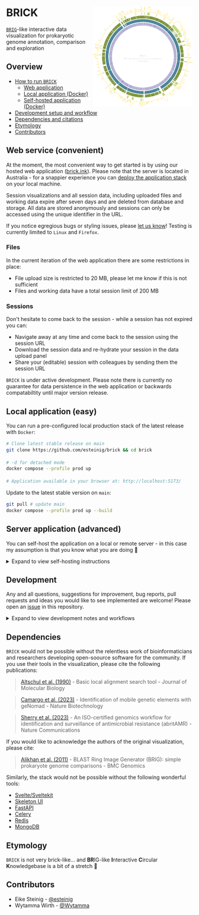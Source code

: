 # BRICK <a href='https://github.com/esteinig'><img src='docs/brick.png' align="right" height="270" /></a>

[`BRIG`](https://github.com/happykhan/BRIG)-like interactive data visualization for prokaryotic genome annotation, comparison and exploration

## Overview

- [How to run `BRICK`](#overview)
  - [Web application](#web-service-convenient) 
  - [Local application (Docker)](#local-application-easy)
  - [Self-hosted application (Docker)](#server-application-advanced)
- [Development setup and workflow](#development)
- [Dependencies and citations](#dependencies)
- [Etymology](#etymology)
- [Contributors](#contributors)

## Web service (convenient)

At the moment, the most convenient way to get started is by using our hosted web application ([brick.ink](https://brick.ink)). Please note that the server is located in Australia - for a snappier experience you can [deploy the application stack](#local-application-easy) on your local machine.

Session visualizations and all session data, including uploaded files and working data expire after seven days and are deleted from database and storage. All data are stored anonymously and sessions can only be accessed using the unique identifier in the URL.

If you notice egregious bugs or styling issues, please [let us know]()! Testing is currently limited to `Linux` and `Firefox`. 

### Files

In the current iteration of the web application there are some restrictions in place:

* File upload size is restricted to 20 MB, please let me know if this is not sufficient
* Files and working data have a total session limit of 200 MB

### Sessions

Don't hesitate to come back to the session - while a session has not expired you can:

* Navigate away at any time and come back to the session using the session URL
* Download the session data and re-hydrate your session in the data upload panel
* Share your (editable) session with colleagues by sending them the session URL

`BRICK` is under active development. Please note there is currently no guarantee for data persistence in the web application or backwards compatabiltity until major version release. 

## Local application (easy)

You can run a pre-configured local production stack of the latest release with `Docker`:

```bash
# Clone latest stable release on main
git clone https://github.com/esteinig/brick && cd brick

# -d for detached mode
docker compose --profile prod up 

# Application available in your browser at: http://localhost:5173/ 
```

Update to the latest stable version on `main`:

```bash
git pull # update main
docker compose --profile prod up --build 
```

## Server application (advanced)

You can self-host the application on a local or remote server - in this case my assumption is that you know what you are doing 👀

<details>

<summary>Expand to view self-hosting instructions</summary>

See the `docker` subdirectory for reverse-proxy and alternative service configurations using `Traefik`. 

If you are hosting your own instance of the application on the web, my assumption is that you know what you are doing and have enough background knowledge to modify `docker/traefik/web/dynamic.yml` and `docker/docker-compose.web.yml`. Please ensure proper attribution if you are running your own web-instance, it helps to keep our main server running :heart:  

Please note that some tools may require adjustments of the `docker/brick.env` application and server configuration file, in particular adjustment of the `BODY_SIZE_LIMIT` variable which controls the maximum size for requests including file uploads, and the `PRIVATE_CELERY_TASK_CHECK_TIMEOUT` variable, which controls how long we are checking for results from a task queue worker that processes a long-running task.

In this example, we are using the pre-configured `localhost` reverse-proxy to test deployment on a local machine (`http://brick.localhost/`), assuming there are no other reverse-proxy service running:

```bash
# Create the external `proxy` network which 
# connects your stack with the reverse-proxy
docker network create proxy

# Link the localhost stack into the current repository
ln -s docker/docker-compose.localhost.yml .
ln -s docker/docker-compose.traefik.localhost.yml .

# Create a secrets directory captured in `.gitignore` 
# and copy the default secret files for the stack database
mkdir .secrets
cp docker/mongodb/* .secrets/

# Modify the secret files, one line per file, line endings are stripped 
# automatically on server start in case you use `nano` or other editors
# that introduce them by default

# Up the reverse proxy service
docker compose -f docker-compose.traefik.localhost.yml up -d

# Up the production stack
docker compose -f docker-compose.localhost.yml up

# Application available in your browser at: http://brick.localhost/
```

The production stack comes with an (optional) database cleaner that safely removes sessions and session working directories in the `work` volume, which can be activated using the `--profile server` flag:

```bash
docker compose --profile prod --profile server up 
```

Default interval (every day) and expiration time (7 days) can be changed in `docker-compose.yml`:

```yml
command: brick utils clean --expire-days 7 --day-of-week "*" --time-of-day '04:00' --log /tmp/brick-cleaner.log
```

If you are running a web-instance through `Cloudflare` you need to set your SSL configuration to `full`. 


</details>

## Development

Any and all questions, suggestions for improvement, bug reports, pull requests and ideas you would like to see implemented are welcome! Please open an [issue](https://github.com/esteinig/brick/issues) in this repository. 

<details>

<summary>Expand to view development notes and workflows</summary>

Development workflows and notes are mainly are reminder to myself and anyone who would like to contribute - if you have any questions please feel free to open an issue or contact me through the usual channels.

Development and pull requests can be made on the [`dev`](https://github.com/esteinig/brick/tree/dev) branch. You can use the `dev` profile for hot reloads of changes to the application interface. Note that the `dev` profile in `docker-compose.web.yml` actually deploys the production service, but on a different domain, to be implemented (`dev.brick.ink`). For hot-reload of the Sveltekit interface the application should be installed first (`npm install`) so that you can point your IDE at the development clone and changes made to the `app` and `node_modules` folder are mirrored into the development container.

Note that the `--profile dev` stack serves the application on port `5174` **not on** `5173` (`--profile prod`) for concurrent production build testing.

It may help to run a fresh development stack with a project identifier to keep volumes and containers separate for the current branch. Project specific stack containers and volumes (all data) can be removed with the `-v` flag. Changes to the `Python` package currently have to use the `--build` flag to rebuild the package inside the `docker/Dockerfile.server` container. 


```bash
# You may be on a new feature branch `feat/new-feature`...

# Up a fresh stack with the `--project` flag for this branch
docker compose --profile dev --project-name new-feature up -d

# Down the stack and remove all volumes 
docker compose --profile dev --project-name new-feature down -v
```

Unit tests are defined in `tests` can be run with the `tests` service:

```bash
# At the moment we need to rebuild after modifying tests
docker compose build tests && docker compose run --rm tests
```

Release branches (`release/**`) can be used to auto bump version and generate the changelog for example by using `git checkout -b release/$(cog bump --dry-run --auto) && cog bump --auto`. I am not sure if `cocogitto` is stable yet, it may be worthwhile checking version bumps before creating the branch with `cog bump --dry-run --auto`. A new PR is created with the updated `CHANGELOG.md` and version bumps from `cocogitto`, which can then be merged into main (`release.yml`).

Releases are deployed to the production server on creation of a new release (`cicd-prod.yml`). Tests are run with the `test.yml` action workflow on push any test branch (`test/**`). One can create a release branch and before merging into `main` simply checkout and push a new test branch of the release to trigger the unit testing action for example `git checkout -b test/0.3.0 && git push origin test/0.3.0`.

</details>

## Dependencies

`BRICK` would not be possible without the relentless work of bioinformaticians and researchers developing open-soource software for the community. 
If you use their tools in the visualization, please cite the following publications:

> [Altschul et al. (1990)](https://pubmed.ncbi.nlm.nih.gov/2231712/) - Basic local alignment search tool - Journal of Molecular Biology

> [Camargo et al. (2023)](https://www.nature.com/articles/s41587-023-01953-y) - Identification of mobile genetic elements with geNomad - Nature Biotechnology

> [Sherry et al. (2023)](https://www.nature.com/articles/s41467-022-35713-4) - An ISO-certified genomics workflow for identification and surveillance of antimicrobial resistance (abritAMR) - Nature Communications

If you would like to acknowledge the authors of the original visualization, please cite:

> [Alikhan et al. (2011)](https://bmcgenomics.biomedcentral.com/articles/10.1186/1471-2164-12-402) - BLAST Ring Image Generator (BRIG): simple prokaryote genome comparisons - BMC Genomics

Similarly, the stack would not be possible without the following wonderful tools:

* [Svelte/Sveltekit](https://kit.svelte.dev/)
* [Skeleton UI](https://www.skeleton.dev/)
* [FastAPI](https://fastapi.tiangolo.com/)
* [Celery](https://docs.celeryq.dev/en/stable/)
* [Redis](https://github.com/redis/redis)
* [MongoDB](https://www.mongodb.com/)

## Etymology

`BRICK` is not very brick-like... and **BR**IG-like **I**nteractive **C**ircular **K**nowledgebase is a bit of a stretch 👀 

## Contributors

* Eike Steinig - [@esteinig](https://github.com/esteinig)
* Wytamma Wirth - [@Wytamma](https://github.com/Wytamma)

